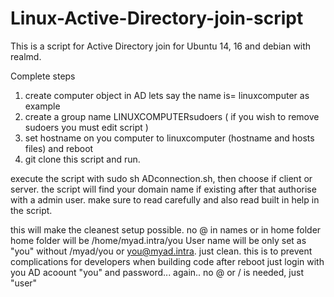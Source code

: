 # Linux-Active-Directory-join-script
This is a script for Active Directory join for Ubuntu 14, 16 and debian with realmd.

Complete steps


1. create computer object in AD lets say the name is= linuxcomputer as example
2. create a group name LINUXCOMPUTERsudoers ( if you wish to remove sudoers you must edit script )
3. set hostname on you computer to linuxcomputer (hostname and hosts files) and reboot
4. git clone this script and run.

execute the script with sudo sh ADconnection.sh, then choose if client or server.
the script will find your domain name if existing
after that authorise with a admin user.
make sure to read carefully and also read built in help in the script.

this will make the cleanest setup possible. no @ in names or in home folder
home folder will be /home/myad.intra/you
User name will be only set as "you" without /myad/you or you@myad.intra. just clean. this is to prevent complications for developers when building code
after reboot just login with you AD acoount "you" and password... again.. no @ or / is needed, just "user"
